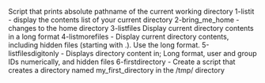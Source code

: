 Script that prints absolute pathname of the current working directory
1-listit - display the contents list of your current directory
2-bring_me_home - changes to the home directory
3-listfiles Display current directory contents in a long format
4-listmorefiles - Display current directory contents, including hidden files (starting with .). Use the long format.
5-listfilesdigitonly - Displays directory content in; Long format, user and group IDs numerically, and hidden files
6-firstdirectory - Create a script that creates a directory named my_first_directory in the /tmp/ directory
